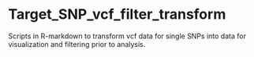 # Target_SNP_vcf_filter_transform
Scripts in R-markdown to transform vcf data for single SNPs into data for visualization and filtering prior to analysis. 
